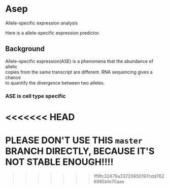 # Asep
Allele-specific expression analysis

Here is a allele-specific expression predictor.

## Background

Allele-specific expression(ASE) is a phenomena that the abundance of allelic  
copies from the same transcript are different. RNA sequencing gives a chance  
to quantify the divergence between two alleles. 

### ASE is cell type specific

<<<<<<< HEAD
=======
### 


# PLEASE DON'T USE THIS `master` BRANCH DIRECTLY, BECAUSE IT'S NOT STABLE ENOUGH!!!!
>>>>>>> 1f9fc32479a33720650197cdd7626985bfe70aae
